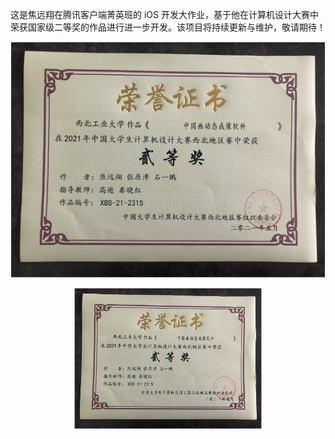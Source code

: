 这是焦远翔在腾讯客户端菁英班的 iOS 开发大作业，基于他在计算机设计大赛中荣获国家级二等奖的作品进行进一步开发。该项目将持续更新与维护，敬请期待！

![计算机设计大赛国家级二等奖证明](./计算机设计大赛国二.jpg)
<p align="center">
  <img src="./计算机设计大赛国二.jpg" alt="计算机设计大赛国家级二等奖证明" width="300">
</p>
